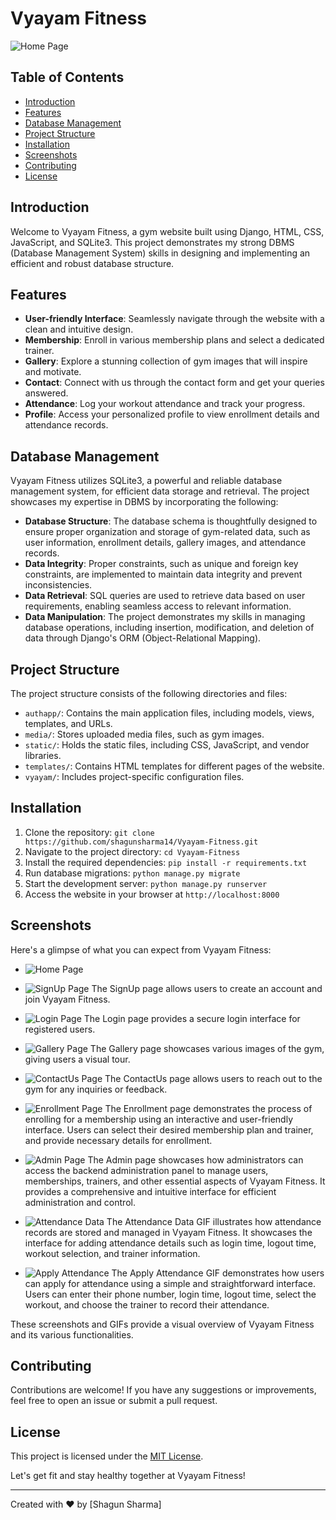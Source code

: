 # Vyayam Fitness

![Home Page](media\gallery\home.gif)

## Table of Contents
- [Introduction](#introduction)
- [Features](#features)
- [Database Management](#database-management)
- [Project Structure](#project-structure)
- [Installation](#installation)
- [Screenshots](#screenshots)
- [Contributing](#contributing)
- [License](#license)

## Introduction
Welcome to Vyayam Fitness, a gym website built using Django, HTML, CSS, JavaScript, and SQLite3. This project demonstrates my strong DBMS (Database Management System) skills in designing and implementing an efficient and robust database structure.

## Features
- **User-friendly Interface**: Seamlessly navigate through the website with a clean and intuitive design.
- **Membership**: Enroll in various membership plans and select a dedicated trainer.
- **Gallery**: Explore a stunning collection of gym images that will inspire and motivate.
- **Contact**: Connect with us through the contact form and get your queries answered.
- **Attendance**: Log your workout attendance and track your progress.
- **Profile**: Access your personalized profile to view enrollment details and attendance records.

## Database Management
Vyayam Fitness utilizes SQLite3, a powerful and reliable database management system, for efficient data storage and retrieval. The project showcases my expertise in DBMS by incorporating the following:
- **Database Structure**: The database schema is thoughtfully designed to ensure proper organization and storage of gym-related data, such as user information, enrollment details, gallery images, and attendance records.
- **Data Integrity**: Proper constraints, such as unique and foreign key constraints, are implemented to maintain data integrity and prevent inconsistencies.
- **Data Retrieval**: SQL queries are used to retrieve data based on user requirements, enabling seamless access to relevant information.
- **Data Manipulation**: The project demonstrates my skills in managing database operations, including insertion, modification, and deletion of data through Django's ORM (Object-Relational Mapping).

## Project Structure
The project structure consists of the following directories and files:
- `authapp/`: Contains the main application files, including models, views, templates, and URLs.
- `media/`: Stores uploaded media files, such as gym images.
- `static/`: Holds the static files, including CSS, JavaScript, and vendor libraries.
- `templates/`: Contains HTML templates for different pages of the website.
- `vyayam/`: Includes project-specific configuration files.

## Installation
1. Clone the repository: `git clone https://github.com/shagunsharma14/Vyayam-Fitness.git`
2. Navigate to the project directory: `cd Vyayam-Fitness`
3. Install the required dependencies: `pip install -r requirements.txt`
4. Run database migrations: `python manage.py migrate`
5. Start the development server: `python manage.py runserver`
6. Access the website in your browser at `http://localhost:8000`

## Screenshots

Here's a glimpse of what you can expect from Vyayam Fitness:
- ![Home Page](media\gallery\home1.png)

- ![SignUp Page](media/gallery/signup.jpeg)
     The SignUp page allows users to create an account and join Vyayam Fitness.

- ![Login Page](media/gallery/login.jpeg) 
     The Login page provides a secure login interface for registered users.

- ![Gallery Page](media/gallery/gallery.jpeg) 
     The Gallery page showcases various images of the gym, giving users a visual tour.

- ![ContactUs Page](media/gallery/contactus.jpeg) 
     The ContactUs page allows users to reach out to the gym for any inquiries or feedback.

- ![Enrollment Page](media/gallery/enrollment.gif) 
     The Enrollment page demonstrates the process of enrolling for a membership using an interactive and user-friendly interface. Users can select their desired membership plan and trainer, and provide necessary details for enrollment.

- ![Admin Page](media/gallery/admin.gif) 
     The Admin page showcases how administrators can access the backend administration panel to manage users, memberships, trainers, and other essential aspects of Vyayam Fitness. It provides a comprehensive and intuitive interface for efficient administration and control.

- ![Attendance Data](media/gallery/attendancedata.gif)
     The Attendance Data GIF illustrates how attendance records are stored and managed in Vyayam Fitness. It showcases the interface for adding attendance details such as login time, logout time, workout selection, and trainer information.

- ![Apply Attendance](media/gallery/applyattendence.gif)
     The Apply Attendance GIF demonstrates how users can apply for attendance using a simple and straightforward interface. Users can enter their phone number, login time, logout time, select the workout, and choose the trainer to record their attendance.

These screenshots and GIFs provide a visual overview of Vyayam Fitness and its various functionalities.

## Contributing
Contributions are welcome! If you have any suggestions or improvements, feel free to open an issue or submit a pull request.

## License
This project is licensed under the [MIT License](LICENSE).

Let's get fit and stay healthy together at Vyayam Fitness!

---

Created with :heart: by [Shagun Sharma]
